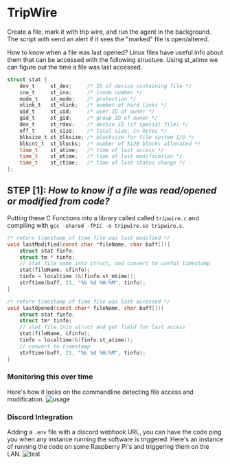 # TripWire 
Create a file, mark it with trip wire, and run the agent in the background. The script with
send an alert if it sees the "marked" file is open/altered. 

How to know when a file was last opened?
Linux files have useful info about them that can be accessed with the following structure. Using st_atime we can figure out the time a file was last accessed.

```C
struct stat {
    dev_t     st_dev;     /* ID of device containing file */
    ino_t     st_ino;     /* inode number */
    mode_t    st_mode;    /* protection */
    nlink_t   st_nlink;   /* number of hard links */
    uid_t     st_uid;     /* user ID of owner */
    gid_t     st_gid;     /* group ID of owner */
    dev_t     st_rdev;    /* device ID (if special file) */
    off_t     st_size;    /* total size, in bytes */
    blksize_t st_blksize; /* blocksize for file system I/O */
    blkcnt_t  st_blocks;  /* number of 512B blocks allocated */
    time_t    st_atime;   /* time of last access */
    time_t    st_mtime;   /* time of last modification */
    time_t    st_ctime;   /* time of last status change */
};
```

## **STEP [1]**: *How to know if a file was read/opened or modified from code?*
Putting these C Functions into a library called called `tripwire.c` and compiling with  `gcc -shared -fPIC -o tripwire.so tripwire.c`. 

```C
/* return timestamp of time file was last modified */
void lastModified(const char *fileName, char buff[]){
    struct stat finfo;
    struct tm * tinfo;
    // Stat file name into struct, and convert to useful timestamp
    stat(fileName, &finfo); 
    tinfo = localtime (&(finfo.st_mtime)); 
    strftime(buff, 21, "%b %d %H:%M", tinfo); 
}

/* return timestamp of time file was last accessed */
void lastOpened(const char* fileName, char buff[]){
    struct stat finfo;
    struct tm* tinfo;
    // stat file into struct and get field for last access
    stat(fileName, &finfo);
    tinfo = localtime(&(finfo.st_atime));
    // convert to timestamp
    strftime(buff, 21, "%b %d %H:%M", tinfo);
}
```

### Monitoring this over time
Here's how it looks on the commandline detecting file access and modification. 
![usage](https://raw.githubusercontent.com/scott-robbins/TripWire/master/ex.png)

### Discord Integration
Adding a `.env` file with a discord webhook URL, you can have the code ping you when any instance running the software is triggered. Here's an instance of running the code on some Raspberry Pi's and triggering them on the LAN.
![test](https://raw.githubusercontent.com/scott-robbins/TripWire/master/TripWireAlerts.gif)

